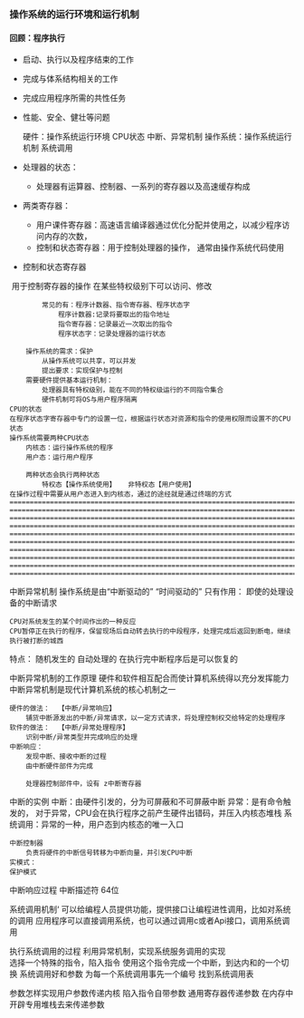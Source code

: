 ### 操作系统的运行环境和运行机制

#### 回顾：程序执行

- 启动、执行以及程序结束的工作
- 完成与体系结构相关的工作
- 完成应用程序所需的共性任务
- 性能、安全、健壮等问题


    硬件：操作系统运行环境
        CPU状态
        中断、异常机制
    操作系统：操作系统运行机制
        系统调用
- 处理器的状态：  
  - 处理器有运算器、控制器、一系列的寄存器以及高速缓存构成
- 两类寄存器：
  -  用户课件寄存器：高速语言编译器通过优化分配并使用之，以减少程序访问内存的次数，
  - 控制和状态寄存器：用于控制处理器的操作， 通常由操作系统代码使用
- 控制和状态寄存器

​            用于控制寄存器的操作
            在某些特权级别下可以访问、修改

            常见的有：程序计数器、指令寄存器、程序状态字
                程序计数器:记录将要取出的指令地址
                指令寄存器：记录最近一次取出的指令
                程序状态字：记录处理器的运行状态
    
        操作系统的需求：保护
            从操作系统可以共享，可以并发 
            提出要求：实现保护与控制
        需要硬件提供基本运行机制：
            处理器具有特权级别，能在不同的特权级运行的不同指令集合
            硬件机制可将OS与用户程序隔离
    CPU的状态   
    在程序状态字寄存器中专门的设置一位，根据运行状态对资源和指令的使用权限而设置不的CPU状态
    操作系统需要两种CPU状态
        内核态：运行操作系统的程序
        用户态：运行用户程序
    
        两种状态会执行两种状态
            特权态【操作系统使用】   非特权态【用户使用】
    在操作过程中需要从用户态进入到内核态，通过的途经就是通过终端的方式
    =======================================================================
    =======================================================================
    =======================================================================
    =======================================================================
    =======================================================================
    =======================================================================
    =======================================================================
    =======================================================================
    =======================================================================
    =======================================================================
中断异常机制
    操作系统是由“中断驱动的”  “时间驱动的”
    只有作用：
        即使的处理设备的中断请求
    
    CPU对系统发生的某个时间作出的一种反应
    CPU暂停正在执行的程序，保留现场后自动转去执行的中段程序，处理完成后返回到断电，继续执行被打断的城西

特点：
    随机发生的
    自动处理的
    在执行完中断程序后是可以恢复的 



中断异常机制的工作原理
    硬件和软件相互配合而使计算机系统得以充分发挥能力
    中断异常机制是现代计算机系统的核心机制之一

    硬件的做法：  【中断/异常响应】
        铺货中断源发出的中断/异常请求，以一定方式请求，将处理控制权交给特定的处理程序
    软件的做法：  【中断/异常处理程序】
        识别中断/异常类型并完成响应的处理
    中断响应：  
        发现中断、接收中断的过程 
        由中断硬件部件为完成
    
        处理器控制部件中，设有 z中断寄存器

中断的实例
    中断：由硬件引发的，分为可屏蔽和不可屏蔽中断
    异常：是有命令触发的，
        对于异常，CPU会在执行程序之前产生硬件出错码，并压入内核态堆栈
    系统调用：异常的一种，用户态到内核态的唯一入口

    中断控制器
        负责将硬件的中断信号转移为中断向量，并引发CPU中断
    实模式：
    保护模式

中断响应过程
    中断描述符 64位 


系统调用机制‘ 
    可以给编程人员提供功能，提供接口让编程进性调用，比如对系统的调用
    应用程序可以直接调用系统，也可以通过调用c或者Api接口，调用系统调用

执行系统调用的过程
    利用异常机制，实现系统服务调用的实现    
    选择一个特殊的指令，陷入指令 使用这个指令完成一个中断，到达内和的一个切换
    系统调用好和参数 为每一个系统调用事先一个编号
    找到系统调用表

参数怎样实现用户参数传递内核
    陷入指令自带参数
    通用寄存器传递参数
    在内存中开辟专用堆栈去来传递参数
    
